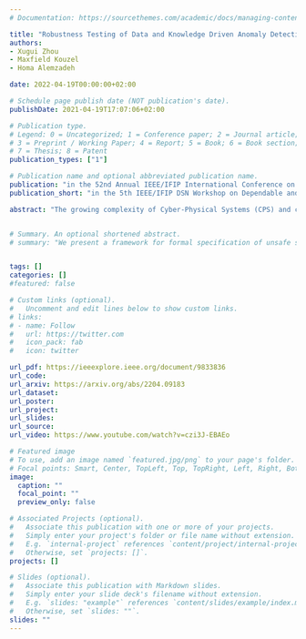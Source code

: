 ```yaml
---
# Documentation: https://sourcethemes.com/academic/docs/managing-content/

title: "Robustness Testing of Data and Knowledge Driven Anomaly Detection in Cyber-Physical Systems"
authors: 
- Xugui Zhou
- Maxfield Kouzel
- Homa Alemzadeh

date: 2022-04-19T00:00:00+02:00

# Schedule page publish date (NOT publication's date).
publishDate: 2021-04-19T17:07:06+02:00

# Publication type.
# Legend: 0 = Uncategorized; 1 = Conference paper; 2 = Journal article;
# 3 = Preprint / Working Paper; 4 = Report; 5 = Book; 6 = Book section;
# 7 = Thesis; 8 = Patent
publication_types: ["1"]

# Publication name and optional abbreviated publication name.
publication: "in the 52nd Annual IEEE/IFIP International Conference on Dependable Systems and Networks Workshop on Dependable and Secure Machine Learning (DSN-DSML)"
publication_short: "in the 5th IEEE/IFIP DSN Workshop on Dependable and Secure Machine Learning (DSN-DSML)"

abstract: "The growing complexity of Cyber-Physical Systems (CPS) and challenges in ensuring safety and security have led to the increasing use of deep learning methods for accurate and scalable anomaly detection. However, machine learning (ML) models often suffer from low performance in predicting unexpected data and are vulnerable to accidental or malicious perturbations. Although robustness testing of deep learning models has been extensively explored in applications such as image classification and speech recognition, less attention has been paid to ML-driven safety monitoring in CPS. This paper presents the preliminary results on evaluating the robustness of ML-based anomaly detection methods in safety-critical CPS against two types of accidental and malicious input perturbations, generated using a Gaussian-based noise model and the Fast Gradient Sign Method (FGSM). We test the hypothesis of whether integrating the domain knowledge (e.g., on unsafe system behavior) with the ML models can improve the robustness of anomaly detection without sacrificing accuracy and transparency. Experimental results with two case studies of Artificial Pancreas Systems (APS) for diabetes management show that ML-based safety monitors trained with domain knowledge can reduce on average up to 54.2% of robustness error and keep the average F1 scores high while improving transparency."


# Summary. An optional shortened abstract.
# summary: "We present a framework for formal specification of unsafe system context using Signal Temporal Logic (STL) combined with an optimization method."


tags: []
categories: []
#featured: false

# Custom links (optional).
#   Uncomment and edit lines below to show custom links.
# links:
# - name: Follow
#   url: https://twitter.com
#   icon_pack: fab
#   icon: twitter

url_pdf: https://ieeexplore.ieee.org/document/9833836
url_code: 
url_arxiv: https://arxiv.org/abs/2204.09183
url_dataset:
url_poster:
url_project:
url_slides:
url_source:
url_video: https://www.youtube.com/watch?v=czi3J-EBAEo

# Featured image
# To use, add an image named `featured.jpg/png` to your page's folder. 
# Focal points: Smart, Center, TopLeft, Top, TopRight, Left, Right, BottomLeft, Bottom, BottomRight.
image:
  caption: ""
  focal_point: ""
  preview_only: false

# Associated Projects (optional).
#   Associate this publication with one or more of your projects.
#   Simply enter your project's folder or file name without extension.
#   E.g. `internal-project` references `content/project/internal-project/index.md`.
#   Otherwise, set `projects: []`.
projects: []

# Slides (optional).
#   Associate this publication with Markdown slides.
#   Simply enter your slide deck's filename without extension.
#   E.g. `slides: "example"` references `content/slides/example/index.md`.
#   Otherwise, set `slides: ""`.
slides: ""
---
```

